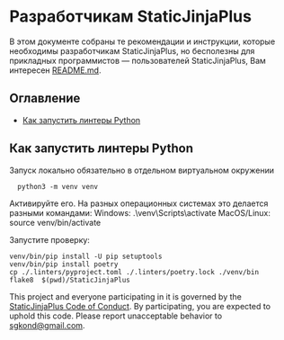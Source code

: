 <!-- omit in toc -->
# Разработчикам StaticJinjaPlus

В этом документе собраны те рекомендации и инструкции, которые необходимы разработчикам StaticJinjaPlus, но бесполезны для прикладных программистов — пользователей StaticJinjaPlus, Вам интересен [README.md](https://github.com/MrDave/StaticJinjaPlus/blob/main/README.md).


<!-- omit in toc -->
## Оглавление

- [Как запустить линтеры Python](#Как-запустить-линтеры-Python)


## Как запустить линтеры Python
  Запуск локально обязательно в отдельном виртуальном окружении

```
  python3 -m venv venv
```
  
Активируйте его. На разных операционных системах это делается разными командами:
Windows: .\venv\Scripts\activate
MacOS/Linux: source venv/bin/activate

Запустите проверку:
```
venv/bin/pip install -U pip setuptools
venv/bin/pip install poetry
cp ./.linters/pyproject.toml ./.linters/poetry.lock ./venv/bin
flake8  $(pwd)/StaticJinjaPlus
```






This project and everyone participating in it is governed by the
[StaticJinjaPlus Code of Conduct](https://github.com/SGKespace/StaticJinjaPlusblob/master/CODE_OF_CONDUCT.md).
By participating, you are expected to uphold this code. Please report unacceptable behavior
to <sgkond@gmail.com>.
  
